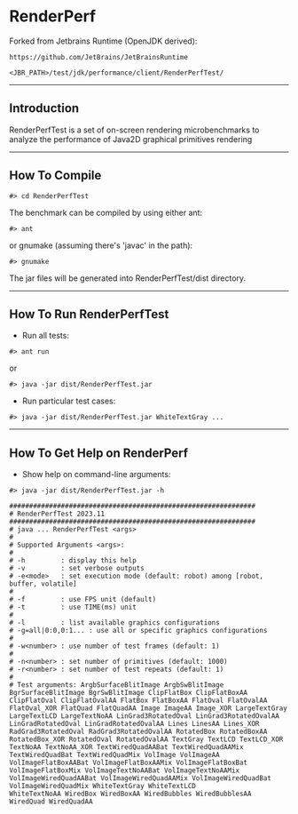 # RenderPerf

Forked from Jetbrains Runtime (OpenJDK derived):
```
https://github.com/JetBrains/JetBrainsRuntime

<JBR_PATH>/test/jdk/performance/client/RenderPerfTest/
```


-----------------------------------------------------------------------
Introduction
-----------------------------------------------------------------------

RenderPerfTest is a set of on-screen rendering microbenchmarks  to
analyze the  performance of Java2D graphical primitives rendering

-----------------------------------------------------------------------
How To Compile
-----------------------------------------------------------------------

```
#> cd RenderPerfTest
```

The benchmark can be compiled by using either ant:
```
#> ant
```
or gnumake (assuming there's 'javac' in the path):
```
#> gnumake
```
The jar files will be generated into RenderPerfTest/dist directory.

-----------------------------------------------------------------------
How To Run RenderPerfTest
-----------------------------------------------------------------------
- Run all tests:
```
#> ant run
```
or
```
#> java -jar dist/RenderPerfTest.jar
```

- Run particular test cases:
```
#> java -jar dist/RenderPerfTest.jar WhiteTextGray ...
```

-----------------------------------------------------------------------
How To Get Help on RenderPerf
-----------------------------------------------------------------------
- Show help on command-line arguments:
```
#> java -jar dist/RenderPerfTest.jar -h

##############################################################
# RenderPerfTest 2023.11
##############################################################
# java ... RenderPerfTest <args>
#
# Supported Arguments <args>:
#
# -h         : display this help
# -v         : set verbose outputs
# -e<mode>   : set execution mode (default: robot) among [robot, buffer, volatile]
#
# -f         : use FPS unit (default)
# -t         : use TIME(ms) unit
#
# -l         : list available graphics configurations
# -g=all|0:0,0:1... : use all or specific graphics configurations
#
# -w<number> : use number of test frames (default: 1)
#
# -n<number> : set number of primitives (default: 1000)
# -r<number> : set number of test repeats (default: 1)
#
# Test arguments: ArgbSurfaceBlitImage ArgbSwBlitImage BgrSurfaceBlitImage BgrSwBlitImage ClipFlatBox ClipFlatBoxAA ClipFlatOval ClipFlatOvalAA FlatBox FlatBoxAA FlatOval FlatOvalAA FlatOval_XOR FlatQuad FlatQuadAA Image ImageAA Image_XOR LargeTextGray LargeTextLCD LargeTextNoAA LinGrad3RotatedOval LinGrad3RotatedOvalAA LinGradRotatedOval LinGradRotatedOvalAA Lines LinesAA Lines_XOR RadGrad3RotatedOval RadGrad3RotatedOvalAA RotatedBox RotatedBoxAA RotatedBox_XOR RotatedOval RotatedOvalAA TextGray TextLCD TextLCD_XOR TextNoAA TextNoAA_XOR TextWiredQuadAABat TextWiredQuadAAMix TextWiredQuadBat TextWiredQuadMix VolImage VolImageAA VolImageFlatBoxAABat VolImageFlatBoxAAMix VolImageFlatBoxBat VolImageFlatBoxMix VolImageTextNoAABat VolImageTextNoAAMix VolImageWiredQuadAABat VolImageWiredQuadAAMix VolImageWiredQuadBat VolImageWiredQuadMix WhiteTextGray WhiteTextLCD 
WhiteTextNoAA WiredBox WiredBoxAA WiredBubbles WiredBubblesAA WiredQuad WiredQuadAA
```
